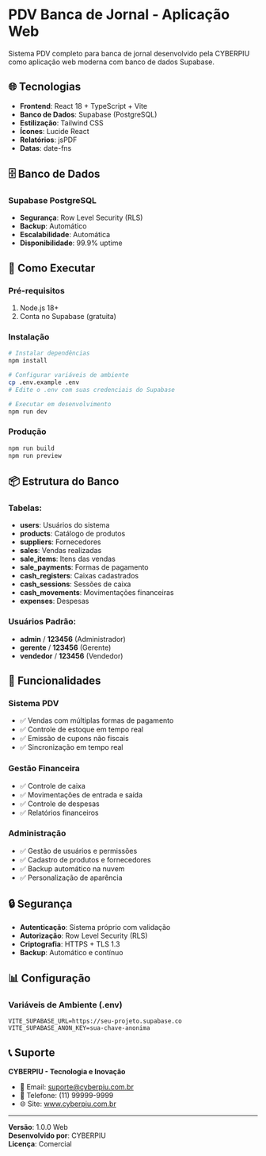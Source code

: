 # PDV Banca de Jornal - Aplicação Web

Sistema PDV completo para banca de jornal desenvolvido pela CYBERPIU como aplicação web moderna com banco de dados Supabase.

## 🌐 Tecnologias

- **Frontend**: React 18 + TypeScript + Vite
- **Banco de Dados**: Supabase (PostgreSQL)
- **Estilização**: Tailwind CSS
- **Ícones**: Lucide React
- **Relatórios**: jsPDF
- **Datas**: date-fns

## 🗄️ Banco de Dados

### Supabase PostgreSQL
- **Segurança**: Row Level Security (RLS)
- **Backup**: Automático
- **Escalabilidade**: Automática
- **Disponibilidade**: 99.9% uptime

## 🚀 Como Executar

### Pré-requisitos
1. Node.js 18+
2. Conta no Supabase (gratuita)

### Instalação
```bash
# Instalar dependências
npm install

# Configurar variáveis de ambiente
cp .env.example .env
# Edite o .env com suas credenciais do Supabase

# Executar em desenvolvimento
npm run dev
```

### Produção
```bash
npm run build
npm run preview
```

## 📦 Estrutura do Banco

### Tabelas:
- **users**: Usuários do sistema
- **products**: Catálogo de produtos
- **suppliers**: Fornecedores
- **sales**: Vendas realizadas
- **sale_items**: Itens das vendas
- **sale_payments**: Formas de pagamento
- **cash_registers**: Caixas cadastrados
- **cash_sessions**: Sessões de caixa
- **cash_movements**: Movimentações financeiras
- **expenses**: Despesas

### Usuários Padrão:
- **admin** / **123456** (Administrador)
- **gerente** / **123456** (Gerente)
- **vendedor** / **123456** (Vendedor)

## 🔧 Funcionalidades

### Sistema PDV
- ✅ Vendas com múltiplas formas de pagamento
- ✅ Controle de estoque em tempo real
- ✅ Emissão de cupons não fiscais
- ✅ Sincronização em tempo real

### Gestão Financeira
- ✅ Controle de caixa
- ✅ Movimentações de entrada e saída
- ✅ Controle de despesas
- ✅ Relatórios financeiros

### Administração
- ✅ Gestão de usuários e permissões
- ✅ Cadastro de produtos e fornecedores
- ✅ Backup automático na nuvem
- ✅ Personalização de aparência

## 🔒 Segurança

- **Autenticação**: Sistema próprio com validação
- **Autorização**: Row Level Security (RLS)
- **Criptografia**: HTTPS + TLS 1.3
- **Backup**: Automático e contínuo

## 📊 Configuração

### Variáveis de Ambiente (.env)
```env
VITE_SUPABASE_URL=https://seu-projeto.supabase.co
VITE_SUPABASE_ANON_KEY=sua-chave-anonima
```

## 📞 Suporte

**CYBERPIU - Tecnologia e Inovação**
- 📧 Email: suporte@cyberpiu.com.br
- 📱 Telefone: (11) 99999-9999
- 🌐 Site: www.cyberpiu.com.br

---

**Versão**: 1.0.0 Web  
**Desenvolvido por**: CYBERPIU  
**Licença**: Comercial
